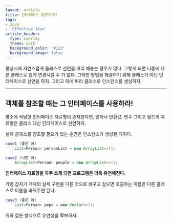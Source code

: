 ```yaml
---
layout: article
title: 인터페이스 참조하기!
tags:
- Java
- 'Effective Java'
article_header:
  type: overlay
  theme: dark
  background_color: '#123'
  background_image: false
---
```


평상시에 자연스럽게 클래스로 선언을 미리 해놓는 경우가 많다. 그렇게 되면 나중에 다른 클래스로 쉽게 변경시킬 수 가 없다. 그러한 방법을 해결하기 위해 클래스가 아닌 인터페이스로 선언을 하자. 그리고 때에 따라 클래스로 인스턴스를 생성하자. 

<!--more-->
---

## 객체를 참조할 때는 그 인터페이스를 사용하라!



평소에 적당한 인터페이스 자료형이 존재한다면, 인자나 반환값, 변수 그리고 필드의 자료형은 클래스 대신 인터페이스로 선언하자. 

실제 클래스를 참조할 필요가 있는 순간은 인스턴스가 생성될 때이다. 

```java
case1 (좋은 예)
	List<Person> personList = new ArrayList<>();

case2 (나쁜 예)
    ArrayList<Person> people = new ArrayList<>(); 
```



**인터페이스 자료형을 자주 쓰게 되면 프로그램은 더욱 유연해진다.** 

가령 갑자기 객체의 실제 구현을 다른 것으로 바꾸고 싶으면 호출하는 이름만 다른 클래스로 이름을 바꿔주면 된다. 

```java
case3 (좋은 예)
	List<Person> pepo = new Vector<>();
```

위와 같은 방식으로 유연성을 확보하자. 











